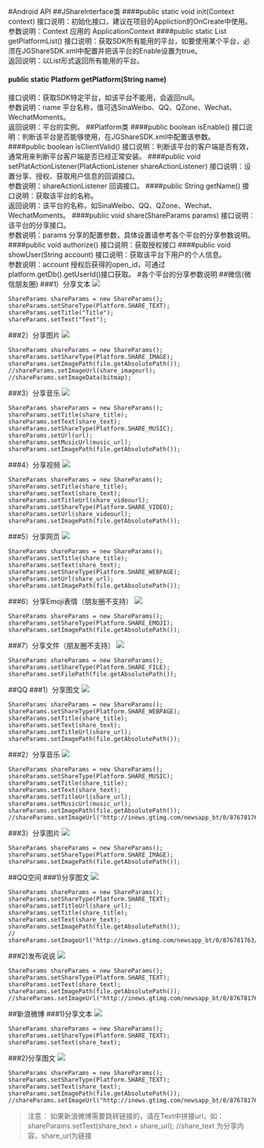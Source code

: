 #Android API
##JShareInterface类
####public static void init(Context context)
接口说明：初始化接口，建议在项目的Appliction的OnCreate中使用。  
参数说明：Context 应用的 ApplicationContext
####public static List<Platform> getPlatformList()
接口说明：获取SDK所有能用的平台，如要使用某个平台，必须在JGShareSDK.xml中配置并把该平台的Enable设置为true。  
返回说明：以List形式返回所有能用的平台。
#### public static Platform getPlatform(String name)
接口说明：获取SDK特定平台，如该平台不能用，会返回null。  
参数说明：name 平台名称，值可选SinaWeibo、QQ、QZone、Wechat、WechatMoments。  
返回说明：平台的实例。
##Platform类
####public boolean isEnable()
接口说明：判断该平台是否能够使用，在JGShareSDK.xml中配置该参数。  
####public boolean isClientValid()
接口说明：判断该平台的客户端是否有效，通常用来判断平台客户端是否已经正常安装。
####public void setPlatActionListener(PlatActionListener shareActionListener)
接口说明：设置分享、授权、获取用户信息的回调接口。  
参数说明：shareActionListener 回调接口。
####public String getName()
接口说明：获取该平台的名称。  
返回说明：该平台的名称，如SinaWeibo、QQ、QZone、Wechat、WechatMoments。 
####public void share(ShareParams params)
接口说明：该平台的分享接口。  
参数说明：params 分享的配置参数，具体设置请参考各个平台的分享参数说明。
####public void authorize()
接口说明：获取授权接口
####public void showUser(String account)
接口说明：获取该平台下用户的个人信息。  
参数说明：account 授权后获得的open_id，可通过platform.getDb().getUserId()接口获取。
#各个平台的分享参数说明
##微信(微信朋友圈)
###1）分享文本
![](http://i.imgur.com/umELNk3.png)  

	ShareParams shareParams = new ShareParams();
	shareParams.setShareType(Platform.SHARE_TEXT);
	shareParams.setTitle("Title");
	shareParams.setText("Text");
###2）分享图片
![](http://i.imgur.com/N1FapXf.png)  

	ShareParams shareParams = new ShareParams();
	shareParams.setShareType(Platform.SHARE_IMAGE);
	shareParams.setImagePath(file.getAbsolutePath());
	//shareParams.setImageUrl(share_imageurl);
	//shareParams.setImageData(bitmap);
###3）分享音乐
![](http://i.imgur.com/0qnaef7.png)  

	ShareParams shareParams = new ShareParams();
	shareParams.setTitle(share_title);
	shareParams.setText(share_text);
	shareParams.setShareType(Platform.SHARE_MUSIC);
	shareParams.setUrl(url);
	shareParams.setMusicUrl(music_url);
	shareParams.setImagePath(file.getAbsolutePath());
###4）分享视频
![](http://i.imgur.com/f8NND1b.png)  

	ShareParams shareParams = new ShareParams();
	shareParams.setTitle(share_title);
	shareParams.setText(share_text);
	shareParams.setTitleUrl(share_videourl);
	shareParams.setShareType(Platform.SHARE_VIDEO);
	shareParams.setUrl(share_videourl);
	shareParams.setImagePath(file.getAbsolutePath());
###5）分享网页
![](http://i.imgur.com/SwTVnHX.png)   

	ShareParams shareParams = new ShareParams();
	shareParams.setTitle(share_title);
	shareParams.setText(share_text);
	shareParams.setShareType(Platform.SHARE_WEBPAGE);
	shareParams.setUrl(share_url);
	shareParams.setImagePath(file.getAbsolutePath());
###6）分享Emoji表情（朋友圈不支持）
![](http://i.imgur.com/xReBnP3.png)  

	ShareParams shareParams = new ShareParams();
	shareParams.setShareType(Platform.SHARE_EMOJI);
	shareParams.setImagePath(file.getAbsolutePath());
###7）分享文件（朋友圈不支持）
![](http://i.imgur.com/i20eA9u.png)  

	ShareParams shareParams = new ShareParams();
	shareParams.setShareType(Platform.SHARE_FILE);
	shareParams.setFilePath(file.getAbsolutePath());
##QQ
###1）分享图文
![](http://i.imgur.com/N72wBwX.png)  

	ShareParams shareParams = new ShareParams();
	shareParams.setShareType(Platform.SHARE_WEBPAGE);
	shareParams.setTitle(share_title);
	shareParams.setText(share_text);
	shareParams.setTitleUrl(share_url);
	shareParams.setImagePath(file.getAbsolutePath());
###2）分享音乐
![](http://i.imgur.com/9F13B46.png)  

	ShareParams shareParams = new ShareParams();
	shareParams.setShareType(Platform.SHARE_MUSIC);
	shareParams.setTitle(share_title);
	shareParams.setText(share_text);
	shareParams.setTitleUrl(share_url);
	shareParams.setMusicUrl(music_url);
	shareParams.setImagePath(file.getAbsolutePath());
	//shareParams.setImageUrl("http://inews.gtimg.com/newsapp_bt/0/876781763/1000");
###3）分享图片
![](http://i.imgur.com/SBv3zCB.png)  

	ShareParams shareParams = new ShareParams();
	shareParams.setShareType(Platform.SHARE_IMAGE);
	shareParams.setImagePath(file.getAbsolutePath());
##QQ空间
###1)分享图文
![](http://i.imgur.com/6ivwAbV.png)  

	ShareParams shareParams = new ShareParams();
	shareParams.setShareType(Platform.SHARE_TEXT);
	shareParams.setTitleUrl(share_url);
	shareParams.setTitle(share_title);
	shareParams.setText(share_text);
	shareParams.setImagePath(file.getAbsolutePath());
	// shareParams.setImageUrl("http://inews.gtimg.com/newsapp_bt/0/876781763/1000");
###2)发布说说
![](http://i.imgur.com/wy3pKBM.png)  

	ShareParams shareParams = new ShareParams();
	shareParams.setShareType(Platform.SHARE_TEXT);
	shareParams.setText(share_text);
	shareParams.setImagePath(file.getAbsolutePath());
	//shareParams.setImageUrl("http://inews.gtimg.com/newsapp_bt/0/876781763/1000");
##新浪微博
###1)分享文本
![](http://i.imgur.com/dRFXekI.png)  

	ShareParams shareParams = new ShareParams();
	shareParams.setShareType(Platform.SHARE_TEXT);
	shareParams.setText(share_text);
###2)分享图文
![](http://i.imgur.com/PCK8sci.png)  

	ShareParams shareParams = new ShareParams();
	shareParams.setShareType(Platform.SHARE_TEXT);
	shareParams.setText(share_text);
	shareParams.setImagePath(file.getAbsolutePath());
	//shareParams.setImageUrl("http://inews.gtimg.com/newsapp_bt/0/876781763/1000");
> 注意：
如果新浪微博需要跳转链接的，请在Text中拼接url，如：  
shareParams.setText(share_text + share_url); //share_text 为分享内容，share_url为链接